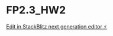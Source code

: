 # FP2.3_HW2

[Edit in StackBlitz next generation editor ⚡️](https://stackblitz.com/~/github.com/sanjayxzz/FP2.3_HW2)